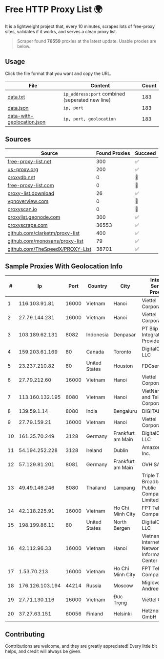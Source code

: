 
# Free HTTP Proxy List 🌍

It is a lightweight project that, every 10 minutes, scrapes lots of free-proxy sites, validates if it works, and serves a clean proxy list.


> Scraper found **76559** proxies at the latest update. Usable proxies are below.

## Usage

Click the file format that you want and copy the URL.


|File|Content|Count|
|----|-------|-----|
|[data.txt](https://raw.githubusercontent.com/themiralay/Proxy-List-World/master/data.txt)|`ip_address:port` combined (seperated new line)|183|
|[data.json](https://raw.githubusercontent.com/themiralay/Proxy-List-World/master/data.json)|`ip, port`|183|
|[data-with-geolocation.json](https://raw.githubusercontent.com/themiralay/Proxy-List-World/master/data-with-geolocation.json)|`ip, port, geolocation`|183|

## Sources

|Source|Found Proxies|Succeed|
|------|-------------|-------|
|[free-proxy-list.net](https://free-proxy-list.net)|300|✅|
|[us-proxy.org](https://www.us-proxy.org)|200|✅|
|[proxydb.net](http://proxydb.net)|0|🚫|
|[free-proxy-list.com](https://free-proxy-list.com/?page=&port=&type%5B%5D=http&type%5B%5D=https&up_time=0&search=Search)|0|🚫|
|[proxy-list.download](https://www.proxy-list.download/HTTP)|26|✅|
|[vpnoverview.com](https://vpnoverview.com/privacy/anonymous-browsing/free-proxy-servers)|0|🚫|
|[proxyscan.io](https://www.proxyscan.io)|0|🚫|
|[proxylist.geonode.com](https://proxylist.geonode.com/api/proxy-list?limit=300&page=1&sort_by=lastChecked&sort_type=desc&protocols=http,https)|300|✅|
|[proxyscrape.com](https://api.proxyscrape.com/v2/?request=displayproxies&protocol=http&timeout=10000&country=all&ssl=all&anonymity=all)|36553|✅|
|[github.com/clarketm/proxy-list](https://raw.githubusercontent.com/clarketm/proxy-list/master/proxy-list-raw.txt)|400|✅|
|[github.com/monosans/proxy-list](https://raw.githubusercontent.com/monosans/proxy-list/main/proxies/http.txt)|79|✅|
|[github.com/TheSpeedX/PROXY-List](https://raw.githubusercontent.com/TheSpeedX/PROXY-List/master/http.txt)|38701|✅|


## Sample Proxies With Geolocation Info

|#|Ip|Port|Country|City|Internet Service Provider|
|-|--|----|-------|----|-------------------------|
|1|116.103.91.81|16000|Vietnam|Hanoi|Viettel Corporation|
|2|27.79.144.231|16000|Vietnam|Hanoi|Viettel Corporation|
|3|103.189.62.131|8082|Indonesia|Denpasar|PT Blip Integrator Provider|
|4|159.203.61.169|80|Canada|Toronto|DigitalOcean, LLC|
|5|23.237.210.82|80|United States|Houston|FDCservers.net|
|6|27.79.212.60|16000|Vietnam|Hanoi|Viettel Corporation|
|7|113.160.132.195|8080|Vietnam|Hanoi|VietNam Post and Telecom Corporation|
|8|139.59.1.14|8080|India|Bengaluru|DIGITALOCEAN|
|9|27.79.159.21|16000|Vietnam|Hanoi|Viettel Corporation|
|10|161.35.70.249|3128|Germany|Frankfurt am Main|DigitalOcean, LLC|
|11|54.194.252.228|3128|Ireland|Dublin|Amazon.com, Inc.|
|12|57.129.81.201|8081|Germany|Frankfurt am Main|OVH SAS|
|13|49.49.146.246|8080|Thailand|Lampang|Triple T Broadband Public Company Limited|
|14|42.118.225.91|16000|Vietnam|Ho Chi Minh City|FPT Telecom Company|
|15|198.199.86.11|80|United States|North Bergen|DigitalOcean, LLC|
|16|42.112.96.33|16000|Vietnam|Hanoi|Vietnam Internet Network Information Center|
|17|1.53.70.213|16000|Vietnam|Ho Chi Minh City|FPT Telecom Company|
|18|176.126.103.194|44214|Russia|Moscow|Miglovets Egor Andreevich|
|19|27.71.130.116|16000|Vietnam|Đưc Trọng|Viettel Group|
|20|37.27.63.151|60056|Finland|Helsinki|Hetzner Online GmbH|



## Contributing

Contributions are welcome, and they are greatly appreciated! Every
little bit helps, and credit will always be given.

